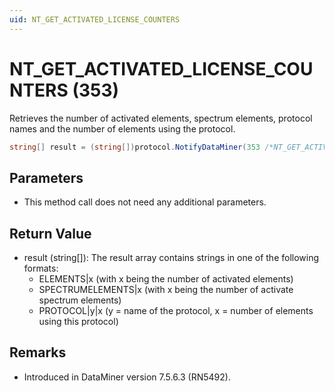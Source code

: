 ```yaml
---
uid: NT_GET_ACTIVATED_LICENSE_COUNTERS
---
```


# NT_GET_ACTIVATED_LICENSE_COUNTERS (353)

Retrieves the number of activated elements, spectrum elements, protocol names and the number of elements using the protocol.

```csharp
string[] result = (string[])protocol.NotifyDataMiner(353 /*NT_GET_ACTIVATED_LICENSE_COUNTERS*/, null, null);
```

## Parameters

- This method call does not need any additional parameters.

## Return Value

- result (string[]): The result array contains strings in one of the following formats:
  - ELEMENTS|x (with x being the number of activated elements)
  - SPECTRUMELEMENTS|x (with x being the number of activate spectrum elements)
  - PROTOCOL|y|x (y = name of the protocol, x = number of elements using this protocol)

## Remarks

- Introduced in DataMiner version 7.5.6.3 (RN5492).
